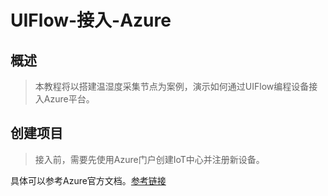 # UIFlow-接入-Azure

## 概述

>本教程将以搭建温湿度采集节点为案例，演示如何通过UIFlow编程设备接入Azure平台。

## 创建项目

>接入前，需要先使用Azure门户创建IoT中心并注册新设备。

具体可以参考Azure官方文档。[参考链接](https://docs.microsoft.com/zh-cn/azure/iot-hub/iot-hub-create-through-portal)



